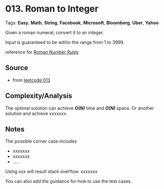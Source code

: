 [comment]: <> (This is a comment, it will not be included. For every question commit to the repository, you should put this readme file in the question/problem folder as a readme file, rename it to README.md)

# 013. Roman to Integer
Tags: __Easy__, __Math__, __String__, __Facebook__, __Microsoft__, __Bloomberg__, __Uber__, __Yahoo__

Given a roman numeral, convert it to an integer.

Input is guaranteed to be within the range from 1 to 3999.

reference for [Roman Number Rules](https://en.wikipedia.org/wiki/Roman_numerals)

## Source
[comment]: <> (brief intro to the source of this question. e.g.,)
* from [leetcode 013](https://leetcode.com/problems/roman-to-integer)

## Complexity/Analysis
The optimal solution can achieve ___O(N)___ time and ___O(N)___ space. Or another solution and achieve xxxxxxx.

## Notes
The possible corner case includes
* xxxxxxx
* xxxxxxx
* .....

Using xxx will result stack overflow. xxxxxxx

You can also add the guidance for how to use the test cases.
